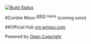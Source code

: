 [![Build Status](https://travis-ci.org/webRunes/ZombieMoon-WRIO-Game.svg?branch=master)](https://travis-ci.org/webRunes/ZombieMoon-WRIO-Game)

#Zombie Moon <sup>[WRIO](https://wrioos.com) Game</sup>
(coming soon)

##Official Hub
[zm.wrioos.com](https://zm.wrioos.com)

Powered by [Open Copyright](https://opencopyright.wrioos.com)
